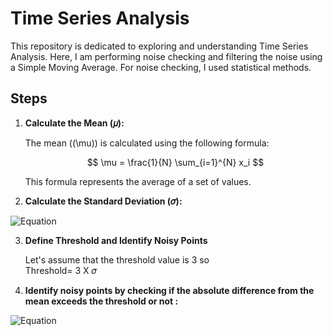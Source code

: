 # Time Series Analysis

This repository is dedicated to exploring and understanding Time Series Analysis. Here, I am performing noise checking and filtering the noise using a Simple Moving Average. For noise checking, I used statistical methods.

## Steps

1. **Calculate the Mean (𝜇):**

   The mean (\(\mu\)) is calculated using the following formula:

   $$
   \mu = \frac{1}{N} \sum_{i=1}^{N} x_i
   $$

   This formula represents the average of a set of values.

2. **Calculate the Standard Deviation (𝜎):**

![Equation](https://quicklatex.com/cache3/32/ql_86135f0a811484b2cbe5ab66c03dce32_l3.png)

3. **Define Threshold and Identify Noisy Points** <br>

   Let's assume that the threshold value is 3 so   
   Threshold= 3 X 𝜎
4. **Identify noisy points by checking if the absolute difference from the mean exceeds the threshold or not :**

![Equation](https://quicklatex.com/cache3/65/ql_f5da48c32f9f3ccf70ce7a30fae7fc65_l3.png)

   
